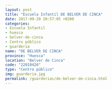 ```yaml
---
layout: post
title: "Escuela Infantil DE BELVER DE CINCA"
date: 2017-09-20 20:57:05 +0200
categories:
- Escuela Infantil
- huesca
- belver-de-cinca
- Centro público
- guarderia
name: "DE BELVER DE CINCA"
province: "Huesca"
location: "Belver de Cinca"
code: "22010426"
type: "Centro público"
img: guarderia.jpg
permalink: /guarderias/de-belver-de-cinca.html
---
```

